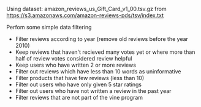 Using dataset: amazon_reviews_us_Gift_Card_v1_00.tsv.gz from https://s3.amazonaws.com/amazon-reviews-pds/tsv/index.txt 

Perfom some simple data filtering

* Filter reviews according to year (remove old reviews before the year 2010)
* Keep reviews that haven't recieved many votes yet or where more than half of review votes considered review helpful
* Keep users who have written 2 or more reviews
* Filter out reviews which have less than 10 words as uninformative
* Filter products that have few reviews (less than 10)
* Filter out users who have only given 5 star ratings
* Filter out users who have not written a review in the past year
* Filter reviews that are not part of the vine program

